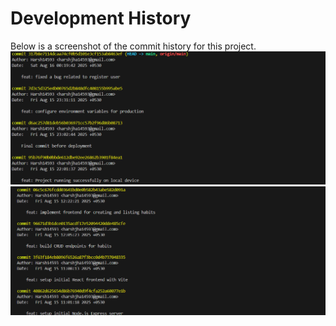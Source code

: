 # Development History

Below is a screenshot of the commit history for this project.
![Commit History Screenshot](./commit-history1.png)
![Commit History Screenshot](./commit-history2.png)